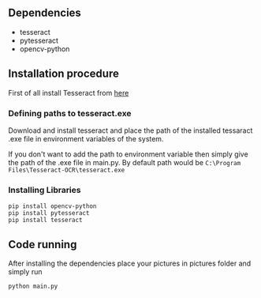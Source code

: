 ## Dependencies
- tesseract
- pytesseract
- opencv-python

## Installation procedure 
First of all install Tesseract from [here](https://github.com/UB-Mannheim/tesseract/wiki)

### Defining paths to tesseract.exe
Download and install tesseract and place the path of the installed tessaract .exe file in environment variables of the system.

If you don't want to add the path to environment variable then simply give the path of the .exe file in main.py. By default path would be  `C:\Program Files\Tesseract-OCR\tesseract.exe`


### Installing Libraries

```
pip install opencv-python
pip install pytesseract
pip install tesseract
```

## Code running
After installing the dependencies place your pictures in pictures folder and simply run 

```
python main.py
```